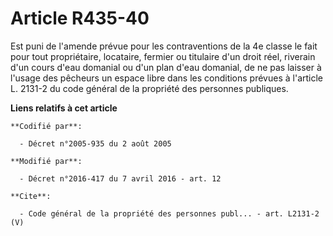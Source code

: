 # Article R435-40

Est puni de l'amende prévue pour les contraventions de la 4e classe le fait pour tout propriétaire, locataire, fermier ou
titulaire d'un droit réel, riverain d'un cours d'eau domanial ou d'un plan d'eau domanial, de ne pas laisser à l'usage des
pêcheurs un espace libre dans les conditions prévues à l'article L. 2131-2 du code général de la propriété des personnes
publiques.

**Liens relatifs à cet article**

	**Codifié par**:

	  - Décret n°2005-935 du 2 août 2005

	**Modifié par**:

	  - Décret n°2016-417 du 7 avril 2016 - art. 12

	**Cite**:

	  - Code général de la propriété des personnes publ... - art. L2131-2 (V)
